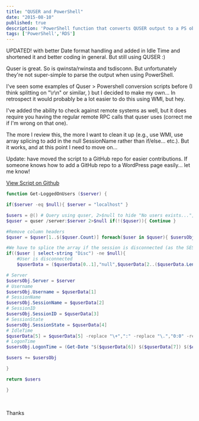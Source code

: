 ```yaml
---
title: "QUSER and PowerShell"
date: "2015-08-10"
published: true
description: 'PowerShell function that converts QUSER output to a PS object!'
tags: ['PowerShell','RDS']
---
```


UPDATED! with better Date format handling and added in Idle Time and shortened it and better coding in general. But still using QUSER :)

Quser is great. So is qwinsta/rwinsta and tsdisconn. But unfortunately they're not super-simple to parse the output when using PowerShell.

I've seen some examples of Quser > Powershell conversion scripts before (I think splitting on "\r\n" or similar, ) but I decided to make my own... In retrospect it would probably be a lot easier to do this using WMI, but hey.

I've added the ability to check against remote systems as well, but it does require you having the regular remote RPC calls that quser uses (correct me if I'm wrong on that one).

The more I review this, the more I want to clean it up (e.g., use WMI, use array splicing to add in the null SessionName rather than if/else... etc.). But it works, and at this point I need to move on...

Update: have moved the script to a GitHub repo for easier contributions. If someone knows how to add a GitHub repo to a WordPress page easily... let me know!

[View Script on Github](https://github.com/jeremysprite/ps-quser)

```powershell
function Get-LoggedOnUsers ($server) {

if($server -eq $null){ $server = "localhost" }

$users = @() # Query using quser, 2>$null to hide "No users exists...", then skip to the next server 
$quser = quser /server:$server 2>$null if(!($quser)){ Continue }

#Remove column headers 
$quser = $quser[1..$($quser.Count)] foreach($user in $quser){ $usersObj = [PSCustomObject]@{Server=$null;Username=$null;SessionName=$null;SessionId=$Null;SessionState=$null;LogonTime=$null;IdleTime=$null} $quserData = $user -split "\s+"

#We have to splice the array if the session is disconnected (as the SESSIONNAME column quserData[2] is empty) 
if(($user | select-string "Disc") -ne $null){ 
    #User is disconnected 
    $quserData = ($quserData[0..1],"null",$quserData[2..($quserData.Length -1)]) -split "\s+" }

# Server 
$usersObj.Server = $server 
# Username 
$usersObj.Username = $quserData[1] 
# SessionName 
$usersObj.SessionName = $quserData[2] 
# SessionID 
$usersObj.SessionID = $quserData[3] 
# SessionState 
$usersObj.SessionState = $quserData[4] 
# IdleTime 
$quserData[5] = $quserData[5] -replace "\+",":" -replace "\.","0:0" -replace "Disc","0:0" if($quserData[5] -like "\*:\*"){ $usersObj.IdleTime = [timespan]"$($quserData[5])" }elseif($quserData[5] -eq "." -or $quserData[5] -eq "none"){ $usersObj.idleTime = [timespan]"0:0" }else{ $usersObj.IdleTime = [timespan]"0:$($quserData[5])" } 
# LogonTime 
$usersObj.LogonTime = (Get-Date "$($quserData[6]) $($quserData[7]) $($quserData[8] )")

$users += $usersObj

}

return $users

}

```

 

Thanks
